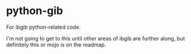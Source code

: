 # python-gib
For ibgib python-related code.

I'm not going to get to this until other areas of ibgib are further along, but definitely this or mojo is on the roadmap.
